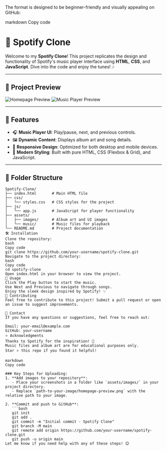 The format is designed to be beginner-friendly and visually appealing on GitHub:

markdown
Copy code
# 🎵 Spotify Clone

Welcome to my **Spotify Clone**! This project replicates the design and functionality of Spotify's music player interface using **HTML**, **CSS**, and **JavaScript**. Dive into the code and enjoy the tunes! 🎶

---

## 📸 Project Preview

![Homepage Preview](path-to-your-image/homepage-preview.png)
![Music Player Preview](path-to-your-image/music-player-preview.png)

---

## 🚀 Features

- 🎧 **Music Player UI**: Play/pause, next, and previous controls.
- 🖼️ **Dynamic Content**: Displays album art and song details.
- 📜 **Responsive Design**: Optimized for both desktop and mobile devices.
- 🕺 **Modern Styling**: Built with pure HTML, CSS (Flexbox & Grid), and JavaScript.

---

## 📂 Folder Structure

```plaintext
Spotify-Clone/
├── index.html       # Main HTML file
├── css/
│   └── styles.css   # CSS styles for the project
├── js/
│   └── app.js       # JavaScript for player functionality
├── assets/
│   ├── images/      # Album art and UI images
│   └── music/       # Music files for playback
└── README.md        # Project documentation
🛠️ Installation
Clone the repository:
bash
Copy code
git clone https://github.com/your-username/spotify-clone.git
Navigate to the project directory:
bash
Copy code
cd spotify-clone
Open index.html in your browser to view the project.
📜 Usage
Click the Play button to start the music.
Use Next and Previous to navigate through songs.
Enjoy the sleek design inspired by Spotify! ✨
🤝 Contributing
Feel free to contribute to this project! Submit a pull request or open an issue to suggest improvements.

📧 Contact
If you have any questions or suggestions, feel free to reach out:

Email: your-email@example.com
GitHub: your-username
⭐ Acknowledgments
Thanks to Spotify for the inspiration! 🙌
Music files and album art are for educational purposes only.
Star ⭐ this repo if you found it helpful!

markdown
Copy code

### Key Steps for Uploading:
1. **Add images to your repository**:
   - Place your screenshots in a folder like `assets/images/` in your project directory.
   - Replace `path-to-your-image/homepage-preview.png` with the relative path to your image.

2. **Commit and push to GitHub**:
   ```bash
   git init
   git add .
   git commit -m "Initial commit - Spotify Clone"
   git branch -M main
   git remote add origin https://github.com/your-username/spotify-clone.git
   git push -u origin main
Let me know if you need help with any of these steps! 😊
